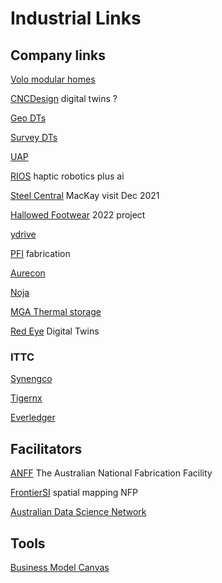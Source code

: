 # Industrial Links
<!-- Industrial contracts -->

## Company links
[Volo modular homes](http://www.volomodular.com.au/residential-modular-home/)

[CNCDesign](https://www.cncdesign.com.au/) digital twins ?

[Geo DTs](https://www.aamgroup.com/)

[Survey DTs](https://www.fugro.com/)

[UAP](https://cooperativeresearch.org.au/robot-artist-with-eyes-delivers-international-growth-for-aussie-company-and-creates-new-jobs-for-humans/)

[RIOS](https://www.rios.ai/) haptic robotics plus ai

[Steel Central](https://www.steelcentral.com.au/) MacKay visit Dec 2021

[Hallowed Footwear](https://hallowedfootwear.com.au/) 2022 project

[ydrive](http://ydrive.me/)

[PFI](https://www.pfi.com.au/) fabrication

[Aurecon](https://www.aurecongroup.com/)

[Noja](https://www.nojapower.com.au/)

[MGA Thermal storage](https://www.mgathermalstorage.com/about)

[Red Eye](https://www.redeye.co/) Digital Twins

### ITTC
[Synengco](https://synengco.com/)

[Tigernx](https://www.tigernix.com/about-us)

[Everledger](https://everledger.io/resources/)

## Facilitators
[ANFF](https://www.anff.org.au/) The Australian National Fabrication Facility

[FrontierSI](https://frontiersi.com.au/) spatial mapping NFP

[Australian Data Science Network](https://www.australiandatascience.net/)

## Tools
[Business Model Canvas](https://miro.com/app/board/o9J_l_ZGBKg=/?utm_campaign=Free%20Tools%20Download&utm_medium=email&_hsmi=135218566&_hsenc=p2ANqtz--H0vvrTVRYjtkhRYr98oUCnF0RVJWbmTTOSacHTUznCe60B8-a1ic4SC_B5J9RXinJc9H1pYux5fP3Kg6QxwcfJSsVH9BKMq93CviMKyr0CaMvvms&utm_content=135218566&utm_source=hs_automation)

